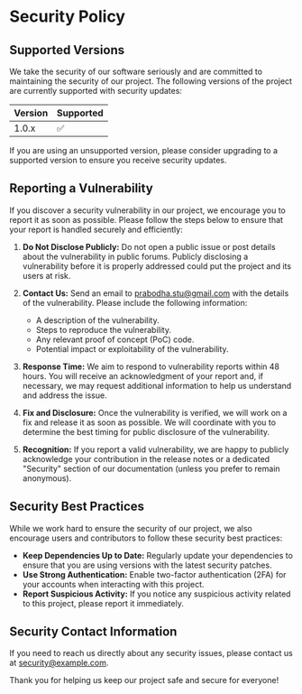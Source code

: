 # Security Policy

## Supported Versions

We take the security of our software seriously and are committed to maintaining the security of our project. The following versions of the project are currently supported with security updates:

| Version | Supported          |
| ------- | ------------------ |
| 1.0.x   | :white_check_mark:  |

If you are using an unsupported version, please consider upgrading to a supported version to ensure you receive security updates.

## Reporting a Vulnerability

If you discover a security vulnerability in our project, we encourage you to report it as soon as possible. Please follow the steps below to ensure that your report is handled securely and efficiently:

1. **Do Not Disclose Publicly:** Do not open a public issue or post details about the vulnerability in public forums. Publicly disclosing a vulnerability before it is properly addressed could put the project and its users at risk.

2. **Contact Us:** Send an email to [prabodha.stu@gmail.com](mailto:prabodha.stu@gmail.com) with the details of the vulnerability. Please include the following information:
   - A description of the vulnerability.
   - Steps to reproduce the vulnerability.
   - Any relevant proof of concept (PoC) code.
   - Potential impact or exploitability of the vulnerability.

3. **Response Time:** We aim to respond to vulnerability reports within 48 hours. You will receive an acknowledgment of your report and, if necessary, we may request additional information to help us understand and address the issue.

4. **Fix and Disclosure:** Once the vulnerability is verified, we will work on a fix and release it as soon as possible. We will coordinate with you to determine the best timing for public disclosure of the vulnerability.

5. **Recognition:** If you report a valid vulnerability, we are happy to publicly acknowledge your contribution in the release notes or a dedicated "Security" section of our documentation (unless you prefer to remain anonymous).

## Security Best Practices

While we work hard to ensure the security of our project, we also encourage users and contributors to follow these security best practices:

- **Keep Dependencies Up to Date:** Regularly update your dependencies to ensure that you are using versions with the latest security patches.
- **Use Strong Authentication:** Enable two-factor authentication (2FA) for your accounts when interacting with this project.
- **Report Suspicious Activity:** If you notice any suspicious activity related to this project, please report it immediately.

## Security Contact Information

If you need to reach us directly about any security issues, please contact us at [security@example.com](mailto:security@example.com).

Thank you for helping us keep our project safe and secure for everyone!
